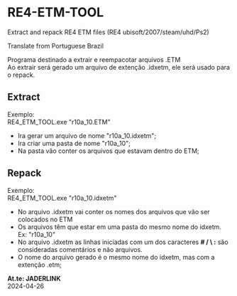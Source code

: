 # RE4-ETM-TOOL
Extract and repack RE4 ETM files (RE4 ubisoft/2007/steam/uhd/Ps2)

Translate from Portuguese Brazil

Programa destinado a extrair e reempacotar arquivos .ETM
<br> Ao extrair será gerado um arquivo de extenção .idxetm, ele será usado para o repack.

## Extract

Exemplo:
<br>RE4_ETM_TOOL.exe "r10a_10.ETM"

* Ira gerar um arquivo de nome "r10a_10.idxetm";
* Ira criar uma pasta de nome "r10a_10";
* Na pasta vão conter os arquivos que estavam dentro do ETM;

## Repack

Exemplo:
<br>RE4_ETM_TOOL.exe "r10a_10.idxetm"

* No arquivo .idxetm vai conter os nomes dos arquivos que vão ser colocados no ETM
* Os arquivos têm que estar em uma pasta do mesmo nome do idxetm. Ex: "r10a_10"
* No arquivo .idxetm as linhas iniciadas com um dos caracteres **# / \\ :** são consideradas comentários e não arquivos.
* O nome do arquivo gerado é o mesmo nome do idxetm, mas com a extenção .etm;

**At.te: JADERLINK**
<br>2024-04-26